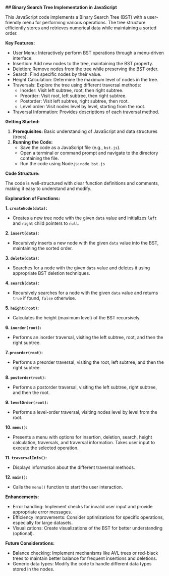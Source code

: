 
**## Binary Search Tree Implementation in JavaScript**

This JavaScript code implements a Binary Search Tree (BST) with a user-friendly menu for performing various operations. The tree structure efficiently stores and retrieves numerical data while maintaining a sorted order.

**Key Features:**

- User Menu: Interactively perform BST operations through a menu-driven interface.
- Insertion: Add new nodes to the tree, maintaining the BST property.
- Deletion: Remove nodes from the tree while preserving the BST order.
- Search: Find specific nodes by their value.
- Height Calculation: Determine the maximum level of nodes in the tree.
- Traversals: Explore the tree using different traversal methods:
    - Inorder: Visit left subtree, root, then right subtree.
    - Preorder: Visit root, left subtree, then right subtree.
    - Postorder: Visit left subtree, right subtree, then root.
    - Level order: Visit nodes level by level, starting from the root.
- Traversal Information: Provides descriptions of each traversal method.

**Getting Started:**

1. **Prerequisites:** Basic understanding of JavaScript and data structures (trees).
2. **Running the Code:**
   - Save the code as a JavaScript file (e.g., `bst.js`).
   - Open a terminal or command prompt and navigate to the directory containing the file.
   - Run the code using Node.js: `node bst.js`

**Code Structure:**

The code is well-structured with clear function definitions and comments, making it easy to understand and modify.

**Explanation of Functions:**

**1. `createNode(data)`:**
   - Creates a new tree node with the given `data` value and initializes `left` and `right` child pointers to `null`.

**2. `insert(data)`:**
   - Recursively inserts a new node with the given `data` value into the BST, maintaining the sorted order.

**3. `delete(data)`:**
   - Searches for a node with the given `data` value and deletes it using appropriate BST deletion techniques.

**4. `search(data)`:**
   - Recursively searches for a node with the given `data` value and returns `true` if found, `false` otherwise.

**5. `height(root)`:**
   - Calculates the height (maximum level) of the BST recursively.

**6. `inorder(root)`:**
   - Performs an inorder traversal, visiting the left subtree, root, and then the right subtree.

**7. `preorder(root)`:**
   - Performs a preorder traversal, visiting the root, left subtree, and then the right subtree.

**8. `postorder(root)`:**
   - Performs a postorder traversal, visiting the left subtree, right subtree, and then the root.

**9. `levelOrder(root)`:**
   - Performs a level-order traversal, visiting nodes level by level from the root.

**10. `menu()`:**
   - Presents a menu with options for insertion, deletion, search, height calculation, traversals, and traversal information. Takes user input to execute the selected operation.

**11. `traversalInfo()`:**
   - Displays information about the different traversal methods.

**12. `main()`:**
   - Calls the `menu()` function to start the user interaction.

**Enhancements:**

- Error handling: Implement checks for invalid user input and provide appropriate error messages.
- Efficiency improvements: Consider optimizations for specific operations, especially for large datasets.
- Visualizations: Create visualizations of the BST for better understanding (optional).

**Future Considerations:**

- Balance checking: Implement mechanisms like AVL trees or red-black trees to maintain better balance for frequent insertions and deletions.
- Generic data types: Modify the code to handle different data types stored in the nodes.
